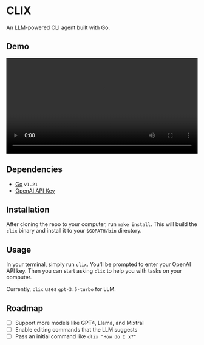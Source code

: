 # CLIX

An LLM-powered CLI agent built with Go.

## Demo

<video src="https://github.com/dgurns/clix/assets/1173791/96f83fdf-5eed-48fb-8532-c3af242a0659" width="100%"></video>

## Dependencies

- [Go](https://golang.org/doc/install) `v1.21`
- [OpenAI API Key](https://platform.openai.com)

## Installation

After cloning the repo to your computer, run `make install`. This will build the `clix` binary and install it to your `$GOPATH/bin` directory.

## Usage

In your terminal, simply run `clix`. You'll be prompted to enter your OpenAI API key. Then you can start asking `clix` to help you with tasks on your computer.

Currently, `clix` uses `gpt-3.5-turbo` for LLM.

## Roadmap

- [ ] Support more models like GPT4, Llama, and Mixtral
- [ ] Enable editing commands that the LLM suggests
- [ ] Pass an initial command like `clix "How do I x?"`
